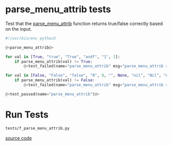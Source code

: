 # parse_menu_attrib tests

Test that the [parse_menu_attrib](f_parse_menu_attrib.o.md) function returns true/false correctly based on the input.

```python {tangle=tests/f_parse_menu_attrib.py}
#!/usr/bin/env python3

@<parse_menu_attrib@>

for val in [True, "true", "True", "asdf", "1", 1]:
    if parse_menu_attrib(val) != True:
        @<test_failed(name="parse_menu_attrib" msg="parse_menu_attrib should have returned True")@>

for val in [False, "False", "false", "0", 0, "", None, "nil", "Nil", "null", "Null", "None"]:
    if parse_menu_attrib(val) != False:
        @<test_failed(name="parse_menu_attrib" msg="parse_menu_attrib should have returned False")@>

@<test_passed(name="parse_menu_attrib")@>
```

# Run Tests

```bash {name=f_parse_menu_attrib_tests menu=true}
tests/f_parse_menu_attrib.py
```


[source code](f_parse_menu_attrib.o.md)
